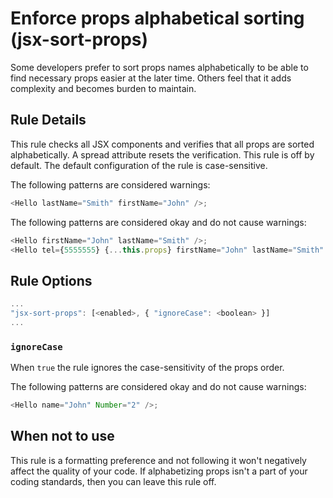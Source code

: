 # Enforce props alphabetical sorting (jsx-sort-props)

Some developers prefer to sort props names alphabetically to be able to find necessary props easier at the later time. Others feel that it adds complexity and becomes burden to maintain.

## Rule Details

This rule checks all JSX components and verifies that all props are sorted alphabetically. A spread attribute resets the verification. This rule is off by default.
The default configuration of the rule is case-sensitive.

The following patterns are considered warnings:

```js
<Hello lastName="Smith" firstName="John" />;
```

The following patterns are considered okay and do not cause warnings:

```js
<Hello firstName="John" lastName="Smith" />;
<Hello tel={5555555} {...this.props} firstName="John" lastName="Smith" />;
```

## Rule Options

```js
...
"jsx-sort-props": [<enabled>, { "ignoreCase": <boolean> }]
...
```

### `ignoreCase`

When `true` the rule ignores the case-sensitivity of the props order.

The following patterns are considered okay and do not cause warnings:

```js
<Hello name="John" Number="2" />;
```

## When not to use

This rule is a formatting preference and not following it won't negatively affect the quality of your code. If alphabetizing props isn't a part of your coding standards, then you can leave this rule off.
